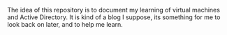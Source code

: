 The idea of this repository is to document my learning of virtual machines and Active Directory. It is kind of a blog I suppose, its something for me to look back on later, and to help me learn.
